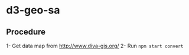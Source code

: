 # d3-geo-sa

## Procedure

1- Get data map from http://www.diva-gis.org/
2- Run `npm start convert`

